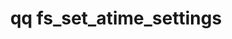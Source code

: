 ---
category: fs
command: fs_set_atime_settings
optional_options:
- alternate:
  - -e
  help: Enable access time (atime) updates.
  name: --enable
  required: false
- alternate:
  - -d
  help: Disable access time (atime) updates.
  name: --disable
  required: false
- alternate:
  - -g
  help: Specify granularity for access time (atime) updates.
  name: --granularity
  required: false
permalink: /qq-cli-command-guide/fs/fs_set_atime_settings.html
positional_options: []
sidebar: qq_cli_command_reference_sidebar
summary: This section explains how to use the <code>qq fs_set_atime_settings</code>
  command.
synopsis: Set access time (atime) settings.
title: qq fs_set_atime_settings
usage: qq fs_set_atime_settings [-h] [--enable | --disable] [--granularity {HOUR,DAY,WEEK}]
zendesk_source: qq CLI Command Guide

---